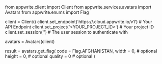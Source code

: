 from appwrite.client import Client
from appwrite.services.avatars import Avatars
from appwrite.enums import Flag

client = Client()
client.set_endpoint('https://<REGION>.cloud.appwrite.io/v1') # Your API Endpoint
client.set_project('<YOUR_PROJECT_ID>') # Your project ID
client.set_session('') # The user session to authenticate with

avatars = Avatars(client)

result = avatars.get_flag(
    code = Flag.AFGHANISTAN,
    width = 0, # optional
    height = 0, # optional
    quality = 0 # optional
)
